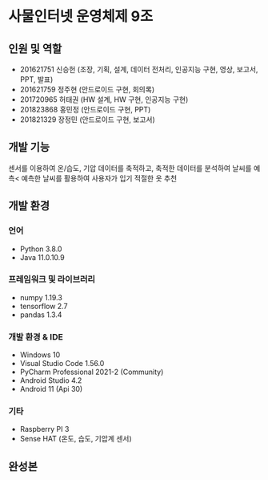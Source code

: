 # 사물인터넷 운영체제 9조

## 인원 및 역할
- 201621751 신승헌 (조장, 기획, 설계, 데이터 전처리, 인공지능 구현, 영상, 보고서, PPT, 발표)
- 201621759 정주현 (안드로이드 구현, 회의록)
- 201720965 허태권 (HW 설계, HW 구현, 인공지능 구현)
- 201823868 홍민정 (안드로이드 구현, PPT)
- 201821329 장정민 (안드로이드 구현, 보고서)

## 개발 기능
센서를 이용하여 온/습도, 기압 데이터를 축적하고, 축적한 데이터를 분석하여 날씨를 예측<
예측한 날씨를 활용하여 사용자가 입기 적절한 옷 추천

## 개발 환경
### 언어
- Python 3.8.0
- Java 11.0.10.9

### 프레임워크 및 라이브러리
- numpy 1.19.3
- tensorflow 2.7
- pandas 1.3.4

### 개발 환경 & IDE
- Windows 10
- Visual Studio Code 1.56.0
- PyCharm Professional 2021-2 (Community)
- Android Studio 4.2
- Android 11 (Api 30)

### 기타
- Raspberry PI 3
- Sense HAT (온도, 습도, 기압계 센서)

## 완성본
